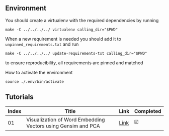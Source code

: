 ## Environment
You should create a virtualenv with the required dependencies by running
```
make -C ../../../../ virtualenv calling_dir="$PWD"
```

When a new requirement is needed you should add it to `unpinned_requirements.txt` and run
```
make -C ../../../../ update-requirements-txt calling_dir="$PWD"
```
to ensure reproducibility, all requirements are pinned and matched


How to activate the environment
```
source ./.env/bin/activate
```


## Tutorials
| Index | Title | Link | Completed |
| --------------- | --------------- | --------------- | --------------- |
| 01 | Visualization of Word Embedding Vectors using Gensim and PCA | [Link](https://towardsdatascience.com/visualization-of-word-embedding-vectors-using-gensim-and-pca-8f592a5d3354) | :ballot_box_with_check: |
